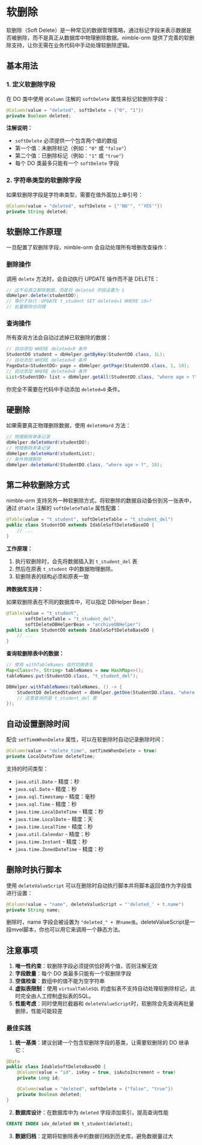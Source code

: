 # 软删除

软删除（Soft Delete）是一种常见的数据管理策略，通过标记字段来表示数据是否被删除，而不是真正从数据库中物理删除数据。nimble-orm 提供了完善的软删除支持，让你无需在业务代码中手动处理软删除逻辑。

## 基本用法

### 1. 定义软删除字段

在 DO 类中使用 `@Column` 注解的 `softDelete` 属性来标记软删除字段：

```java
@Column(value = "deleted", softDelete = {"0", "1"})
private Boolean deleted;
```

**注解说明：**
- `softDelete` 必须提供一个包含两个值的数组
- 第一个值：未删除标记（例如：`"0"` 或 `"false"`）
- 第二个值：已删除标记（例如：`"1"` 或 `"true"`）
- 每个 DO 类最多只能有一个 `softDelete` 字段

### 2. 字符串类型的软删除字段

如果软删除字段是字符串类型，需要在值外面加上单引号：

```java
@Column(value = "deleted", softDelete = {"'NO'", "'YES'"})
private String deleted;
```

## 软删除工作原理

一旦配置了软删除字段，nimble-orm 会自动处理所有增删改查操作：

### 删除操作

调用 `delete` 方法时，会自动执行 UPDATE 操作而不是 DELETE：

```java
// 这不会真正删除数据，而是将 deleted 字段设置为 1
dbHelper.delete(studentDO);
// 等价于执行：UPDATE t_student SET deleted=1 WHERE id=?
// 批量删除也同理
```

### 查询操作

所有查询方法会自动过滤掉已软删除的数据：

```java
// 自动添加 WHERE deleted=0 条件
StudentDO student = dbHelper.getByKey(StudentDO.class, 1L);
// 自动添加 WHERE deleted=0 条件
PageData<StudentDO> page = dbHelper.getPage(StudentDO.class, 1, 10);
// 自动添加 WHERE deleted=0 条件
List<StudentDO> list = dbHelper.getAll(StudentDO.class, "where age > ?", 18);
```

你完全不需要在代码中手动添加 `deleted=0` 条件。

## 硬删除

如果需要真正物理删除数据，使用 `deleteHard` 方法：

```java
// 物理删除单条记录
dbHelper.deleteHard(studentDO);
// 物理删除多条记录
dbHelper.deleteHard(studentList);
// 条件物理删除
dbHelper.deleteHard(StudentDO.class, "where age > ?", 18);
```

## 第二种软删除方式

nimble-orm 支持另外一种软删除方式，将软删除的数据自动备份到另一张表中，通过 `@Table` 注解的 `softDeleteTable` 属性配置：

```java
@Table(value = "t_student", softDeleteTable = "t_student_del")
public class StudentDO extends IdableSoftDeleteBaseDO {
    // ...
}
```

**工作原理：**
1. 执行软删除时，会先将数据插入到 `t_student_del` 表
2. 然后在原表 `t_student` 中的数据物理删除。
3. 软删除表的结构必须和原表一致

**跨数据库支持：**

如果软删除表在不同的数据库中，可以指定 DBHelper Bean：

```java
@Table(value = "t_student",
       softDeleteTable = "t_student_del",
       softDeleteDBHelperBean = "archiveDBHelper")
public class StudentDO extends IdableSoftDeleteBaseDO {
    // ...
}
```

**查询软删除表中的数据：**

```java
// 使用 withTableNames 临时切换表名
Map<Class<?>, String> tableNames = new HashMap<>();
tableNames.put(StudentDO.class, "t_student_del");

DBHelper.withTableNames(tableNames, () -> {
    StudentDO deletedStudent = dbHelper.getOne(StudentDO.class, "where id=?", studentId);
    // 这里查询的是 t_student_del 表
});
```

## 自动设置删除时间

配合 `setTimeWhenDelete` 属性，可以在软删除时自动记录删除时间：

```java
@Column(value = "delete_time", setTimeWhenDelete = true)
private LocalDateTime deleteTime;
```

支持的时间类型：
- `java.util.Date` - 精度：秒
- `java.sql.Date` - 精度：秒
- `java.sql.Timestamp` - 精度：毫秒
- `java.sql.Time` - 精度：秒
- `java.time.LocalDateTime` - 精度：秒
- `java.time.LocalDate` - 精度：天
- `java.time.LocalTime` - 精度：秒
- `java.util.Calendar` - 精度：秒
- `java.time.Instant` - 精度：秒
- `java.time.ZonedDateTime` - 精度：秒

## 删除时执行脚本

使用 `deleteValueScript` 可以在删除时自动执行脚本并将脚本返回值作为字段值进行设置：

```java
@Column(value = "name", deleteValueScript = "'deleted_' + t.name")
private String name;
```

删除时，name 字段会被设置为 `"deleted_" + 原name值`。deleteValueScript是一段mvel脚本，你也可以用它来调用一个静态方法。

## 注意事项

1. **唯一性约束**：软删除字段必须提供恰好两个值，否则注解无效
2. **字段数量**：每个 DO 类最多只能有一个软删除字段
3. **空值检查**：数组中的值不能为空字符串
4. **虚拟表限制**：使用 `virtualTableSQL` 的虚拟表不支持自动处理软删除标记，此时完全由人工控制虚拟表的SQL。
5. **性能考虑**：同时使用拦截器和 `deleteValueScript`时，软删除会先查询再批量删除，性能可能较差

### 最佳实践

1. **统一基类**：建议创建一个包含软删除字段的基类，让需要软删除的 DO 继承它：

```java
@Data
public class IdableSoftDeleteBaseDO {
    @Column(value = "id", isKey = true, isAutoIncrement = true)
    private Long id;

    @Column(value = "deleted", softDelete = {"false", "true"})
    private Boolean deleted;
}
```

2. **数据库设计**：在数据库中为 `deleted` 字段添加索引，提高查询性能

```sql
CREATE INDEX idx_deleted ON t_student(deleted);
```

3. **数据归档**：定期将软删除表中的数据归档到历史库，避免数据量过大

